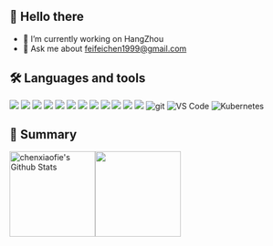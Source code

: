 <h2>👋 Hello there</h2>

- 🔭 I’m currently working on HangZhou
- 💬 Ask me about feifeichen1999@gmail.com

<h2>🛠 Languages and tools</h3>
<p>
  <img src="https://img.shields.io/badge/-Vue-000000?logo=Vue.js&style=for-the-badge" /> 
  <img src="https://img.shields.io/badge/-Svelte-333333?logo=Svelte&style=for-the-badge"/> 
  <img src="https://img.shields.io/badge/-TypeScript-16213E?logo=TypeScript&style=for-the-badge" /> 
  <img src="https://img.shields.io/badge/-Sass-C0EEE4?logo=Sass&style=for-the-badge" /> 
  <img src="https://img.shields.io/badge/-LEss-66b610?logo=Less&style=for-the-badge" /> 
  <img src="https://img.shields.io/badge/-TailwindCSS-C689C6?logo=TailwindCSS&style=for-the-badge" /> 
  <img src="https://img.shields.io/badge/-Nuxt-FCC624?logo=Nuxt.js&style=for-the-badge" /> 
  <img src="https://img.shields.io/badge/-Node-E8F3D6?logo=Node.js&style=for-the-badge" /> 
  <img src="https://img.shields.io/badge/-Koa2-000000?logo=Koa2&style=for-the-badge" /> 
  <img src="https://img.shields.io/badge/-pnpm-F1F7B5?logo=pnpm&style=for-the-badge" /> 
  <img src="https://img.shields.io/badge/-Webpack-019833?logo=Webpack&style=for-the-badge" /> 
  <img src="https://img.shields.io/badge/-Vite-C8DBBE?logo=Vite&style=for-the-badge" /> 
  <img alt="git" src="https://img.shields.io/badge/-Git-F05032?&style=for-the-badge&logo=git&logoColor=white" /> 
  <img alt="VS Code" src="https://img.shields.io/static/v1?style=for-the-badge&message=VS+Code&color=007ACC&logo=Visual+Studio+Code&logoColor=FFFFFF&label="> 
  <img alt="Kubernetes" src="https://img.shields.io/badge/-Kubernetes-46a2f1?&style=for-the-badge&logo=Kubernetes&logoColor=white" /> 
</p>

<h2>🌱 Summary</h3>

<p style="display: flex;align-items: center;">
    <img height="150" src="https://github-readme-stats.vercel.app/api?username=chenxiaofie&include_all_commits=false&count_private=true&show_icons=true&line_height=20&title_color=7A7ADB&icon_color=2234AE&text_color=D3D3D3&bg_color=0,000000,130F40" alt="chenxiaofie's Github Stats">
    <img height="150" src="https://github-readme-stats.vercel.app/api/top-langs/?username=chenxiaofie&layout=compact&text_color=daf7dc&bg_color=151515&exclude_repo=chenxiaofie.github.io" >
</p>
